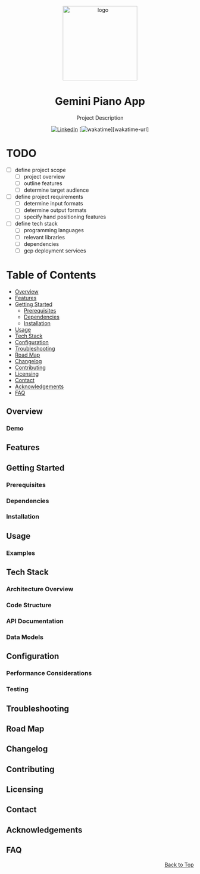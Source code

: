 <a id="top-of-page"></a>

<!-- PROJECT LOGO -->
<div align="center">

<img src="assets/img/logo.gif" alt="logo" width="200" height="auto" />

<!-- PROJECT TITLE -->
# Gemini Piano App <!-- omit from toc -->

<!-- PROJECT DESCRIPTION-->
Project Description

<!-- BADGES -->

[![LinkedIn][linkedin-badge]][linkedin-url]
[![wakatime][wakatime-badge]][wakatime-url]

</div>

# TODO

- [ ] define project scope
    - [ ] project overview
    - [ ] outline features
    - [ ] determine target audience
- [ ] define project requirements
    - [ ] determine input formats
    - [ ] determine output formats
    - [ ] specify hand positioning features
- [ ] define tech stack
    - [ ] programming languages
    - [ ] relevant libraries
    - [ ] dependencies
    - [ ] gcp deployment services

<!-- TABLE OF CONTENTS -->
# Table of Contents <!-- omit from toc -->

- [Overview](#overview)
- [Features](#features)
- [Getting Started](#getting-started)
  - [Prerequisites](#prerequisites)
  - [Dependencies](#dependencies)
  - [Installation](#installation)
- [Usage](#usage)
- [Tech Stack](#tech-stack)
- [Configuration](#configuration)
- [Troubleshooting](#troubleshooting)
- [Road Map](#road-map)
- [Changelog](#changelog)
- [Contributing](#contributing)
- [Licensing](#licensing)
- [Contact](#contact)
- [Acknowledgements](#acknowledgements)
- [FAQ](#faq)

## Overview

<!--
Provide a brief introduction to the project, outlining its purpose, scope, and target audience. Mention the key features and benefits of the project.
-->

### Demo <!-- omit from toc -->

<!--
Provide screenshots or a demo showcasing the project.
-->

## Features

<!-- 
Explain the key features of the project. 
-->

## Getting Started

<!--
This section should cover the steps required to set up and run the project locally. Include information on any dependencies or prerequisites needed, along with installation and configuration instructions.
-->

### Prerequisites

### Dependencies

### Installation

## Usage

<!--
Provide instructions on how to use the application. Include details on available commands, options, and parameters.
-->

### Examples <!-- omit from toc -->

<!--
Offer code snippets and examples to illustrate key functionalities or demonstrate usage.
-->

## Tech Stack

<!--
List the programming languages, frameworks, libraries, and tools used in the project, along with their respective versions.
-->

### Architecture Overview <!-- omit from toc -->

<!--
Present a high-level overview of the project's architecture. Include a diagram illustrating the major components and their interactions.
-->

### Code Structure <!-- omit from toc -->

<!--
Explain the organization of the project's codebase. Describe the purpose and responsibilities of significant files or modules.
-->

<!--(if applicable)-->
### API Documentation <!-- omit from toc -->

<!--
If the project exposes an API, provide detailed documentation for each endpoint, including request and response formats.
-->

<!--(if applicable)-->
### Data Models <!-- omit from toc -->

<!--
If the project involves databases or data models, describe the structure of the data and database schema.
-->

## Configuration

<!--
Explain any configuration options available to customize the project's behavior.
-->

<!--(if applicable)-->
### Performance Considerations <!-- omit from toc -->

<!--
Highlight performance-related considerations and provide tips for optimizing the application.
-->

### Testing <!-- omit from toc -->

<!--
Explain the approach to testing the project and provide instructions to run tests.
-->

## Troubleshooting

<!--
Address common issues that users may encounter and provide solutions to resolve them.
-->

## Road Map

<!-- 
This section outlines upcoming releases and features.
-->

## Changelog

<!--
Keep track of major updates, improvements, and bug fixes in the version history or changelog.
-->

## Contributing

<!--
Specify guidelines for contributing to the project, including coding standards and how to submit changes.
-->

## Licensing

<!--
Specify the license under which the project is distributed.
-->

## Contact

<!--
Provide contact details for the maintainer or author of the project.
-->

## Acknowledgements

<!--
List the resources you found helpful and would like to credit.
-->

## FAQ

<!--
This section addresses frequently asked questions. 
-->

<div align="right"><a href="#top-of-page">Back to Top</a></div>

<!-- BADGES AND LINKS -->

[linkedin-badge]: https://img.shields.io/badge/linkedin-badge?style=plastic&logo=linkedin&color=%230A66C2
[linkedin-url]: https://linkedin.com/in/jonathanphari
[wakatime-badge]: 
[wakatime-url]:
